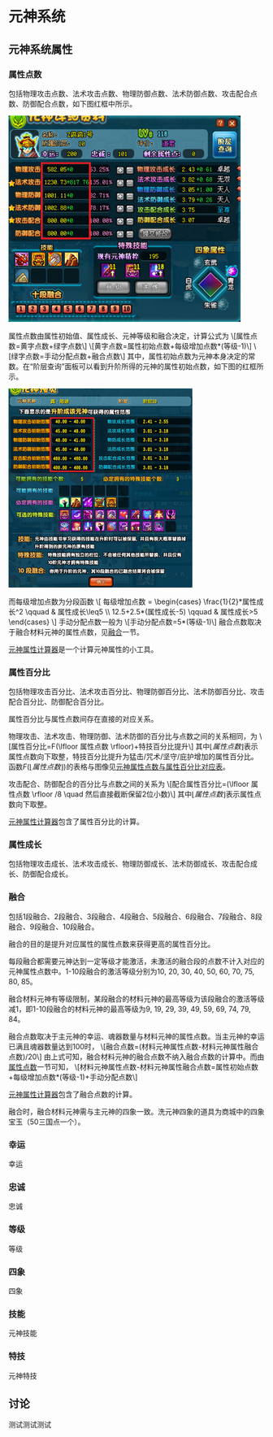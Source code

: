 # 元神系统

## 元神系统属性

### 属性点数

包括物理攻击点数、法术攻击点数、物理防御点数、法术防御点数、攻击配合点数、防御配合点数，如下图红框中所示。

![元神系统1](元神系统-属性点数.png)

属性点数由属性初始值、属性成长、元神等级和融合决定，计算公式为
\\[属性点数=黄字点数+绿字点数\\]
\\[黄字点数=属性初始点数+每级增加点数*(等级-1)\\]
\\[绿字点数=手动分配点数+融合点数\\]
其中，属性初始点数为元神本身决定的常数。在“阶层查询”面板可以看到升阶所得的元神的属性初始点数，如下图的红框所示。

![元神系统-阶层查询](元神系统-阶层查询.png)

而每级增加点数为分段函数
\\[
每级增加点数 =
\begin{cases}
   \frac{1}{2}\*属性成长^2 \qquad & 属性成长\leq5 \\\\
   12.5+2.5*(属性成长-5) \qquad & 属性成长>5
\end{cases}
\\]
手动分配点数一般为
\\[手动分配点数=5*(等级-1)\\]
融合点数取决于融合材料元神的属性点数，见[融合](#融合)一节。

[元神属性计算器][元神属性计算器]是一个计算元神属性的小工具。

### 属性百分比

包括物理攻击百分比、法术攻击百分比、物理防御百分比、法术防御百分比、攻击配合百分比、防御配合百分比。

属性百分比与属性点数间存在直接的对应关系。

物理攻击、法术攻击、物理防御、法术防御的百分比与点数之间的关系相同，为
\\[属性百分比=F(\lfloor 属性点数 \rfloor)+特技百分比提升\\]
其中$\lfloor 属性点数 \rfloor$表示属性点数向下取整，特技百分比提升为猛击/咒术/坚守/庇护增加的属性百分比。函数$F(\lfloor 属性点数 \rfloor)$的表格与图像见[元神属性点数与属性百分比对应表](元神属性点数与属性百分比对应表.md)。

攻击配合、防御配合的百分比与点数之间的关系为
\\[配合属性百分比=(\lfloor 属性点数 \rfloor /8 \quad 然后直接截断保留2位小数)\\]
其中$\lfloor 属性点数 \rfloor$表示属性点数向下取整。

[元神属性计算器][元神属性计算器]包含了属性百分比的计算。

### 属性成长

包括物理攻击成长、法术攻击成长、物理防御成长、法术防御成长、攻击配合成长、防御配合成长。

### 融合

包括1段融合、2段融合、3段融合、4段融合、5段融合、6段融合、7段融合、8段融合、9段融合、10段融合。

融合的目的是提升对应属性的属性点数来获得更高的属性百分比。

每段融合都需要元神达到一定等级才能激活，未激活的融合段的点数不计入对应的元神属性点数中。1-10段融合的激活等级分别为10, 20, 30, 40, 50, 60, 70, 75, 80, 85。

融合材料元神有等级限制，某段融合的材料元神的最高等级为该段融合的激活等级减1，即1-10段融合的材料元神的最高等级为9, 19, 29, 39, 49, 59, 69, 74, 79, 84。

融合点数取决于主元神的幸运、魂器数量与材料元神的属性点数。当主元神的幸运已满且魂器数量达到100时，
\\[融合点数=(材料元神属性点数-材料元神属性融合点数)/20\\]
由上式可知，融合材料元神的融合点数不纳入融合点数的计算中。而由[属性点数](#属性点数)一节可知，
\\[材料元神属性点数-材料元神属性融合点数=属性初始点数+每级增加点数*(等级-1)+手动分配点数\\]

[元神属性计算器][元神属性计算器]包含了融合点数的计算。

融合时，融合材料元神需与主元神的四象一致。洗元神四象的道具为商城中的四象宝玉（50三国点一个）。

### 幸运

幸运

### 忠诚

忠诚

### 等级

等级

### 四象

四象

### 技能

元神技能

### 特技

元神特技

## 讨论

测试测试测试

[元神属性计算器]: http://124.222.71.158/apps/实用计算器/元神属性计算器
